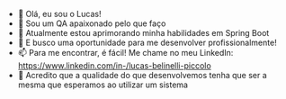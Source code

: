 - 👋 Olá, eu sou o Lucas!
- 👀 Sou um QA apaixonado pelo que faço
- 🌱 Atualmente estou aprimorando minha habilidades em Spring Boot
- 💞️ E busco uma oportunidade para me desenvolver profissionalmente!
- 📫 Para me encontrar, é fácil! Me chame no meu LinkedIn: https://www.linkedin.com/in-/lucas-belinelli-piccolo
- 💭 Acredito que a qualidade do que desenvolvemos tenha que ser a mesma que esperamos ao utilizar um sistema

<!---
Lucas-Piccolo/Lucas-Piccolo is a ✨ special ✨ repository because its `README.md` (this file) appears on your GitHub profile.
You can click the Preview link to take a look at your changes.
--->
